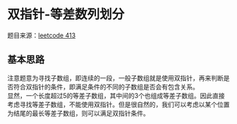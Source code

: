 # 双指针-等差数列划分
题目来源：[leetcode 413](https://leetcode-cn.com/problems/arithmetic-slices/)  
## 基本思路
注意题意为寻找子数组，即连续的一段，一般子数组就是使用双指针，再来判断是否符合双指针的条件，即满足条件的不同的子数组是否会有包含关系。  
显然，一个长度超过5的等差子数组，其中间的3个也组成等差子数组。因此直接考虑寻找等差子数组，不能使用双指针。但是很自然的，我们可以考虑以某个位置为结尾的最长等差子数组，则可以满足双指针条件。